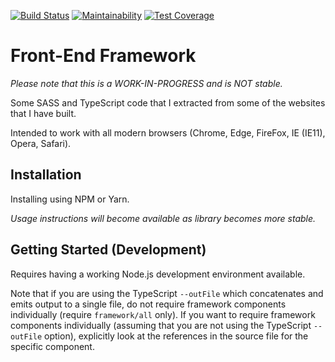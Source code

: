 [![Build Status](https://travis-ci.org/preetpalS/Front-End-Framework.svg?branch=master)](https://travis-ci.org/preetpalS/Front-End-Framework) [![Maintainability](https://api.codeclimate.com/v1/badges/9867ac1c979ba60bd137/maintainability)](https://codeclimate.com/github/preetpalS/Front-End-Framework/maintainability) [![Test Coverage](https://api.codeclimate.com/v1/badges/9867ac1c979ba60bd137/test_coverage)](https://codeclimate.com/github/preetpalS/Front-End-Framework/test_coverage)

# Front-End Framework

*Please note that this is a WORK-IN-PROGRESS and is NOT stable.*

Some SASS and TypeScript code that I extracted from some of the websites that I have built.

Intended to work with all modern browsers (Chrome, Edge, FireFox, IE (IE11), Opera, Safari).

## Installation

Installing using NPM or Yarn.

*Usage instructions will become available as library becomes more stable.*

## Getting Started (Development)

Requires having a working Node.js development environment available.

Note that if you are using the TypeScript `--outFile` which concatenates and emits output to a single file, do not require framework components individually (require
`framework/all` only). If you want to require framework components individually (assuming that you are not using the TypeScript `--outFile` option), explicitly look
at the references in the source file for the specific component.
